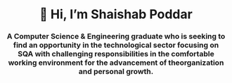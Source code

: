 # <h1 align="center">👋 Hi, I’m Shaishab Poddar</h1>


###  <h3 align="center"> A Computer Science & Engineering graduate who is seeking to find an opportunity in the technological sector focusing on SQA with challenging responsibilities in the comfortable working environment for the advancement of theorganization and personal growth.</h3>
